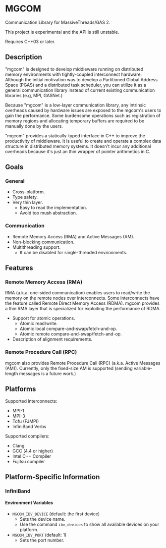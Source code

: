 
MGCOM
=====

Communication Library for MassiveThreads/GAS 2.

This project is experimental and the API is still unstable.

Requires C++03 or later.

Description
-----------

"mgcom" is designed to develop middleware
running on distributed memory environments
with tightly-coupled interconnect hardware.
Although the initial motivation was
to develop a Partitioned Global Address Space (PGAS) 
and a distributed task scheduler,
you can utilize it
as a general communication library
instead of current existing communication libraries
(e.g, MPI, GASNet.)

Because "mgcom" is a low-layer communication library,
any intrinsic overheads caused by hardware issues
are exposed to the mgcom's users to gain the performance.
Some burdensome operations such as registration of memory regions
and allocating temporary buffers are required to be manually done by the users.

"mgcom" provides a statically-typed interface in C++
to improve the productivity of middleware.
It is useful to create and operate
a complex data structure in distributed memory systems.
It doesn't incur any additional overheads
because it's just an thin wrapper of pointer arithmetics in C.

Goals
-----

### General

- Cross-platform.
- Type safety.
- Very thin layer.
    - Easy to read the implementation.
    - Avoid too mush abstraction.

### Communication

- Remote Memory Access (RMA) and Active Messages (AM).
- Non-blocking communication.
- Multithreading support.
    - It can be disabled for single-threaded environments.

Features
--------

### Remote Memory Access (RMA)

RMA (a.k.a. one-sided communication)
enables users to read/write the memory on the remote nodes over interconnects.
Some interconnects have the feature called Remote Direct Memory Access (RDMA).
mgcom provides a thin RMA layer that is specialized for
exploiting the performance of RDMA.

- Support for atomic operations.
    - Atomic read/write.
    - Atomic local compare-and-swap/fetch-and-op.
    - Atomic remote compare-and-swap/fetch-and-op.
- Description of alignment requirements.

### Remote Procedure Call (RPC)

mgcom also provides Remote Procedure Call (RPC)
(a.k.a. Active Messages (AM)).
Currently, only the fixed-size AM is supported
(sending variable-length messages is a future work.)

Platforms
---------

Supported interconnects:

- MPI-1
- MPI-3
- Tofu (FJMPI)
- InfiniBand Verbs

Supported compilers:

- Clang
- GCC (4.4 or higher)
- Intel C++ Compiler
- Fujitsu compiler

Platform-Specific Information
-----------------------------

### InfiniBand

#### Environment Variables

- `MGCOM_IBV_DEVICE` (default: the first device)
    - Sets the device name.
    - Use the command `ibv_devices` to show all available devices on your platform.
- `MGCOM_IBV_PORT` (default: 1)
    - Sets the port number.

